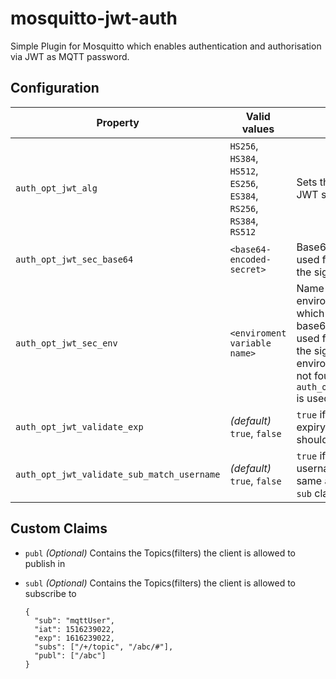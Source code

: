 # mosquitto-jwt-auth
Simple Plugin for Mosquitto which enables authentication and authorisation via JWT as MQTT password.

## Configuration

| Property           | Valid values | Usage |
|--------------------|------|-------|
| `auth_opt_jwt_alg` | `HS256`, `HS384`, `HS512`, `ES256`, `ES384`, `RS256`, `RS384`, `RS512`| Sets the algorithm of the JWT signature |
| `auth_opt_jwt_sec_base64` | `<base64-encoded-secret>` | Base64 encoded secret used for verification of the signature |
| `auth_opt_jwt_sec_env` | `<enviroment variable name>` | Name of the environment variable which contains the base64 encoded secret used for verification of the signature. If the environment variable is not found, `auth_opt_jwt_sec_base64` is used as fallback |
| `auth_opt_jwt_validate_exp` | _(default)_ `true`, `false` | `true` if the `exp` claim / the expiry date of the JWT should be validated |
| `auth_opt_jwt_validate_sub_match_username` | _(default)_ `true`, `false` | `true` if the MQTT username has to be the same as specified in the `sub` claim |

## Custom Claims

* `publ` _(Optional)_ Contains the Topics(filters) the client is allowed to publish in
* `subl` _(Optional)_ Contains the Topics(filters) the client is allowed to subscribe to


      {
        "sub": "mqttUser",
        "iat": 1516239022,
        "exp": 1616239022,
        "subs": ["/+/topic", "/abc/#"],
        "publ": ["/abc"]
      }
